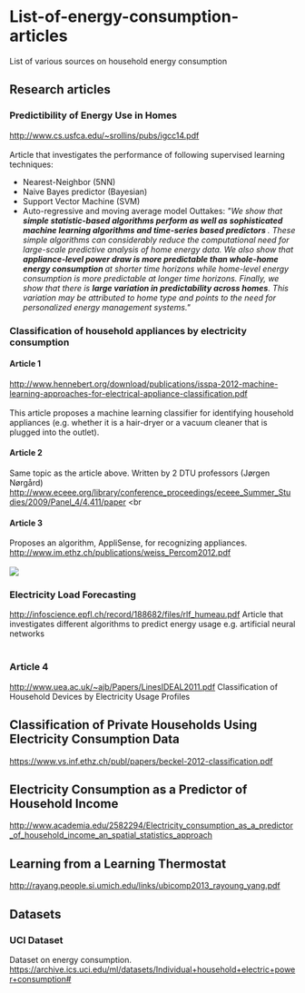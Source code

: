 # List-of-energy-consumption-articles
List of various sources on household energy consumption

## Research articles

### Predictibility of Energy Use in Homes
http://www.cs.usfca.edu/~srollins/pubs/igcc14.pdf
<br>
<br>
Article that investigates the performance of following supervised learning techniques:
* Nearest-Neighbor (5NN)
* Naive Bayes predictor (Bayesian)
* Support Vector Machine (SVM)
* Auto-regressive and moving average model
Outtakes:
<i>"We show that <b>simple statistic-based algorithms perform as well as
sophisticated machine learning algorithms and time-series based
predictors </b>. These simple algorithms can considerably reduce the
computational need for large-scale predictive analysis of home
energy data. We also show that <b>appliance-level power draw is
more predictable than whole-home energy consumption </b> at shorter
time horizons while home-level energy consumption is more
predictable at longer time horizons. Finally, we show that there is
<b>large variation in predictability across homes</b>. This variation may
be attributed to home type and points to the need for personalized
energy management systems." </i>


### Classification of household appliances by electricity consumption

#### Article 1
http://www.hennebert.org/download/publications/isspa-2012-machine-learning-approaches-for-electrical-appliance-classification.pdf
<br>
<br>
This article proposes a machine learning classifier for identifying household appliances (e.g. whether it is a hair-dryer or a vacuum cleaner that is plugged into the outlet).

#### Article 2
Same topic as the article above. Written by 2 DTU professors (Jørgen Nørgård)
http://www.eceee.org/library/conference_proceedings/eceee_Summer_Studies/2009/Panel_4/4.411/paper
<br
<br>

#### Article 3
Proposes an algorithm, AppliSense, for recognizing appliances.
http://www.im.ethz.ch/publications/weiss_Percom2012.pdf
<br>
<br>
![](http://s1.postimg.org/4p7m2qhyn/appliance_consumption1.png)
### Electricity Load Forecasting
http://infoscience.epfl.ch/record/188682/files/rlf_humeau.pdf
Article that investigates different algorithms to predict energy usage e.g. artificial neural networks
<br>
<br>

### Article 4
http://www.uea.ac.uk/~ajb/Papers/LinesIDEAL2011.pdf
Classification of Household Devices by Electricity Usage Profiles

## Classification of Private Households Using Electricity Consumption Data 
https://www.vs.inf.ethz.ch/publ/papers/beckel-2012-classification.pdf

## Electricity Consumption as a Predictor of Household Income
http://www.academia.edu/2582294/Electricity_consumption_as_a_predictor_of_household_income_an_spatial_statistics_approach

## Learning from a Learning Thermostat
http://rayang.people.si.umich.edu/links/ubicomp2013_rayoung_yang.pdf
## Datasets

### UCI Dataset
Dataset on energy consumption.
https://archive.ics.uci.edu/ml/datasets/Individual+household+electric+power+consumption#
<br>
